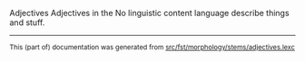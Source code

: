 Adjectives
Adjectives in the No linguistic content language describe things and stuff.

* * *

<small>This (part of) documentation was generated from [src/fst/morphology/stems/adjectives.lexc](https://github.com/giellalt/lang-zxx/blob/main/src/fst/morphology/stems/adjectives.lexc)</small>
